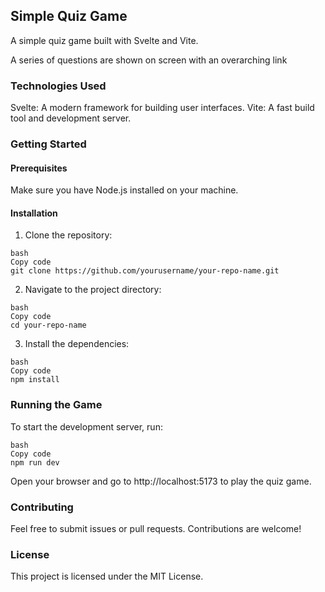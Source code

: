 ## Simple Quiz Game

A simple quiz game built with Svelte and Vite.

A series of questions are shown on screen with an overarching link

### Technologies Used

Svelte: A modern framework for building user interfaces.
Vite: A fast build tool and development server.

### Getting Started

#### Prerequisites
Make sure you have Node.js installed on your machine.

#### Installation

1. Clone the repository:

```
bash
Copy code
git clone https://github.com/yourusername/your-repo-name.git
```

2. Navigate to the project directory:

```
bash
Copy code
cd your-repo-name
```

3. Install the dependencies:

```
bash
Copy code
npm install
```

### Running the Game

To start the development server, run:

```
bash
Copy code
npm run dev
```

Open your browser and go to http://localhost:5173 to play the quiz game.

### Contributing

Feel free to submit issues or pull requests. Contributions are welcome!

### License

This project is licensed under the MIT License.
